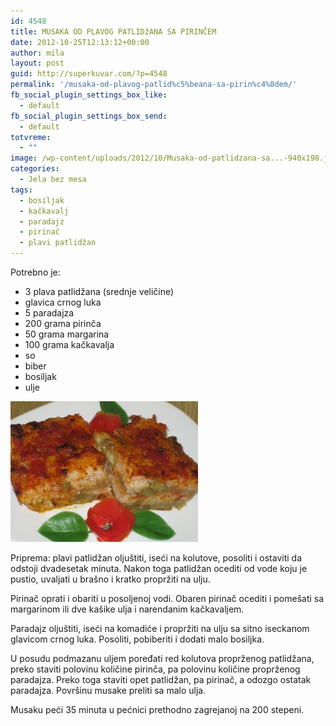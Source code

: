 ```yaml
---
id: 4548
title: MUSAKA OD PLAVOG PATLIDžANA SA PIRINČEM
date: 2012-10-25T12:13:12+00:00
author: mila
layout: post
guid: http://superkuvar.com/?p=4548
permalink: '/musaka-od-plavog-patlid%c5%beana-sa-pirin%c4%8dem/'
fb_social_plugin_settings_box_like:
  - default
fb_social_plugin_settings_box_send:
  - default
totvreme:
  - ""
image: /wp-content/uploads/2012/10/Musaka-od-patlidzana-sa...-940x198.jpg
categories:
  - Jela bez mesa
tags:
  - bosiljak
  - kačkavalj
  - paradajz
  - pirinač
  - plavi patlidžan
---
```

Potrebno je:

  * 3 plava patlidžana (srednje veličine)
  * glavica crnog luka
  * 5 paradajza
  * 200 grama pirinča
  * 50 grama margarina
  * 100 grama kačkavalja
  * so
  * biber
  * bosiljak
  * ulje

<img class="alignnone size-medium wp-image-4549" title="Musaka od patlidzana sa..." src="/wp-content/uploads/2012/10/Musaka-od-patlidzana-sa...-300x225.jpg" alt="" width="300" height="225" /> 

Priprema: plavi patlidžan oljuštiti, iseći na kolutove, posoliti i ostaviti da odstoji dvadesetak minuta. Nakon toga patlidžan ocediti od vode koju je pustio, uvaljati u brašno i kratko propržiti na ulju.

Pirinač oprati i obariti u posoljenoj vodi. Obaren pirinač ocediti i pomešati sa margarinom ili dve kašike ulja i narendanim kačkavaljem.

Paradajz oljuštiti, iseći na komadiće i propržiti na ulju sa sitno iseckanom glavicom crnog luka. Posoliti, pobiberiti i dodati malo bosiljka.

U posudu podmazanu uljem poređati red kolutova proprženog patlidžana, preko staviti polovinu količine pirinča, pa polovinu količine proprženog paradajza. Preko toga staviti opet patlidžan, pa pirinač, a odozgo ostatak paradajza. Površinu musake preliti sa malo ulja.

Musaku peći 35 minuta u pećnici prethodno zagrejanoj na 200 stepeni.